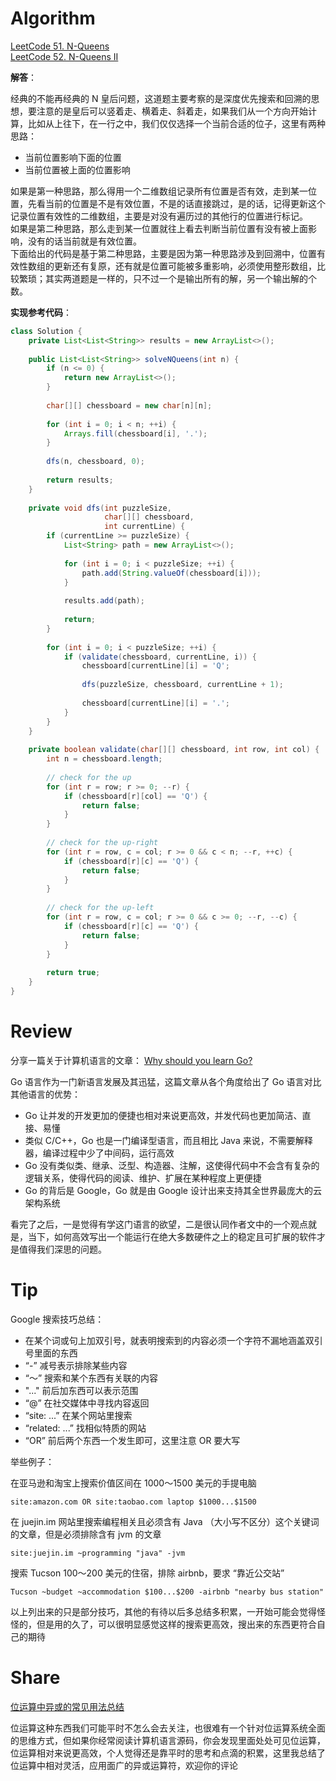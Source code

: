 # Algorithm
[LeetCode 51. N-Queens](https://leetcode.com/problems/n-queens/)<br>
[LeetCode 52. N-Queens II](https://leetcode.com/problems/n-queens-ii/)

**解答**：

经典的不能再经典的 N 皇后问题，这道题主要考察的是深度优先搜索和回溯的思想，要注意的是皇后可以竖着走、横着走、斜着走，如果我们从一个方向开始计算，比如从上往下，在一行之中，我们仅仅选择一个当前合适的位子，这里有两种思路：

- 当前位置影响下面的位置
- 当前位置被上面的位置影响

如果是第一种思路，那么得用一个二维数组记录所有位置是否有效，走到某一位置，先看当前的位置是不是有效位置，不是的话直接跳过，是的话，记得更新这个记录位置有效性的二维数组，主要是对没有遍历过的其他行的位置进行标记。<br>
如果是第二种思路，那么走到某一位置就往上看去判断当前位置有没有被上面影响，没有的话当前就是有效位置。<br>
下面给出的代码是基于第二种思路，主要是因为第一种思路涉及到回溯中，位置有效性数组的更新还有复原，还有就是位置可能被多重影响，必须使用整形数组，比较繁琐；其实两道题是一样的，只不过一个是输出所有的解，另一个输出解的个数。
<br>

**实现参考代码**：

```java
class Solution {
    private List<List<String>> results = new ArrayList<>();
    
    public List<List<String>> solveNQueens(int n) {
        if (n <= 0) {
            return new ArrayList<>();
        }
        
        char[][] chessboard = new char[n][n];
        
        for (int i = 0; i < n; ++i) {
            Arrays.fill(chessboard[i], '.');
        }
        
        dfs(n, chessboard, 0);
        
        return results;
    }
    
    private void dfs(int puzzleSize,
                     char[][] chessboard,
                     int currentLine) {
        if (currentLine >= puzzleSize) {
            List<String> path = new ArrayList<>();
            
            for (int i = 0; i < puzzleSize; ++i) {
                path.add(String.valueOf(chessboard[i]));
            }
            
            results.add(path);
            
            return;
        }
        
        for (int i = 0; i < puzzleSize; ++i) {
            if (validate(chessboard, currentLine, i)) {
                chessboard[currentLine][i] = 'Q';
                
                dfs(puzzleSize, chessboard, currentLine + 1);
                
                chessboard[currentLine][i] = '.';
            }
        }
    }
    
    private boolean validate(char[][] chessboard, int row, int col) {
        int n = chessboard.length;
        
        // check for the up
        for (int r = row; r >= 0; --r) {
            if (chessboard[r][col] == 'Q') {
                return false;
            }
        }
        
        // check for the up-right
        for (int r = row, c = col; r >= 0 && c < n; --r, ++c) {
            if (chessboard[r][c] == 'Q') {
                return false;
            }
        }
        
        // check for the up-left
        for (int r = row, c = col; r >= 0 && c >= 0; --r, --c) {
            if (chessboard[r][c] == 'Q') {
                return false;
            }
        }
        
        return true;
    }
}
```

# Review
分享一篇关于计算机语言的文章：  [Why should you learn Go?](https://medium.com/@kevalpatel2106/why-should-you-learn-go-f607681fad65) 

Go 语言作为一门新语言发展及其迅猛，这篇文章从各个角度给出了 Go 语言对比其他语言的优势：

- Go 让并发的开发更加的便捷也相对来说更高效，并发代码也更加简洁、直接、易懂
- 类似 C/C++，Go 也是一门编译型语言，而且相比 Java 来说，不需要解释器，编译过程中少了中间码，运行高效
- Go 没有类似类、继承、泛型、构造器、注解，这使得代码中不会含有复杂的逻辑关系，使得代码的阅读、维护、扩展在某种程度上更便捷
- Go 的背后是 Google，Go 就是由 Google 设计出来支持其全世界最庞大的云架构系统

看完了之后，一是觉得有学这门语言的欲望，二是很认同作者文中的一个观点就是，当下，如何高效写出一个能运行在绝大多数硬件之上的稳定且可扩展的软件才是值得我们深思的问题。

# Tip

Google 搜索技巧总结：

- 在某个词或句上加双引号，就表明搜索到的内容必须一个字符不漏地涵盖双引号里面的东西
- “-” 减号表示排除某些内容
- “～” 搜索和某个东西有关联的内容  
- "..." 前后加东西可以表示范围
- “@” 在社交媒体中寻找内容返回
- “site: ...” 在某个网站里搜索
- “related: ...” 找相似特质的网站
- “OR” 前后两个东西一个发生即可，这里注意 OR 要大写

举些例子：

在亚马逊和淘宝上搜索价值区间在 1000～1500 美元的手提电脑
```
site:amazon.com OR site:taobao.com laptop $1000...$1500
```

在 juejin.im 网站里搜索编程相关且必须含有 Java （大小写不区分）这个关键词的文章，但是必须排除含有 jvm 的文章
```
site:juejin.im ~programming "java" -jvm
```

搜索 Tucson 100～200 美元的住宿，排除 airbnb，要求 “靠近公交站”
```
Tucson ~budget ~accommodation $100...$200 -airbnb "nearby bus station"
```

以上列出来的只是部分技巧，其他的有待以后多总结多积累，一开始可能会觉得怪怪的，但是用的久了，可以很明显感觉这样的搜索更高效，搜出来的东西更符合自己的期待


# Share
[位运算中异或的常见用法总结](./位运算中异或的常见用法总结)

位运算这种东西我们可能平时不怎么会去关注，也很难有一个针对位运算系统全面的思维方式，但如果你经常阅读计算机语言源码，你会发现里面处处可见位运算，位运算相对来说更高效，个人觉得还是靠平时的思考和点滴的积累，这里我总结了位运算中相对灵活，应用面广的异或运算符，欢迎你的评论